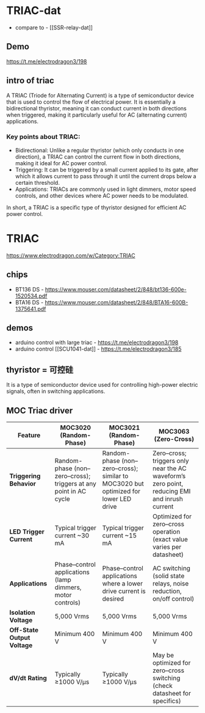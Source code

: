 
# TRIAC-dat

- compare to - [[SSR-relay-dat]]



## Demo 

https://t.me/electrodragon3/198

## intro of triac 

A TRIAC (Triode for Alternating Current) is a type of semiconductor device that is used to control the flow of electrical power. It is essentially a bidirectional thyristor, meaning it can conduct current in both directions when triggered, making it particularly useful for AC (alternating current) applications.

### Key points about TRIAC:

- Bidirectional: Unlike a regular thyristor (which only conducts in one direction), a TRIAC can control the current flow in both directions, making it ideal for AC power control.
- Triggering: It can be triggered by a small current applied to its gate, after which it allows current to pass through it until the current drops below a certain threshold.
- Applications: TRIACs are commonly used in light dimmers, motor speed controls, and other devices where AC power needs to be modulated.

In short, a TRIAC is a specific type of thyristor designed for efficient AC power control.



# TRIAC 

https://www.electrodragon.com/w/Category:TRIAC

## chips 
- BT136 DS - https://www.mouser.com/datasheet/2/848/bt136-600e-1520534.pdf
- BTA16 DS - https://www.mouser.com/datasheet/2/848/BTA16-600B-1375641.pdf


## demos 

- arduino control with large triac - https://t.me/electrodragon3/198
- arduino control [[SCU1041-dat]] - https://t.me/electrodragon3/185


## thyristor = 可控硅

It is a type of semiconductor device used for controlling high-power electric signals, often in switching applications.


## MOC Triac driver 

| Feature                     | MOC3020 (Random-Phase)                                     | MOC3021 (Random-Phase)                                     | MOC3063 (Zero-Cross)                                          |
|-----------------------------|----------------------------------------------------------|----------------------------------------------------------|--------------------------------------------------------------|
| **Triggering Behavior**     | Random-phase (non–zero–cross); triggers at any point in AC cycle | Random-phase (non–zero–cross); similar to MOC3020 but optimized for lower LED drive | Zero–cross; triggers only near the AC waveform’s zero point, reducing EMI and inrush current |
| **LED Trigger Current**     | Typical trigger current ~30 mA                           | Typical trigger current ~15 mA                           | Optimized for zero–cross operation (exact value varies per datasheet)  |
| **Applications**            | Phase–control applications (lamp dimmers, motor controls) | Phase–control applications where a lower drive current is desired | AC switching (solid state relays, noise reduction, on/off control)  |
| **Isolation Voltage**       | 5,000 Vrms                                             | 5,000 Vrms                                             | 5,000 Vrms                                                  |
| **Off-State Output Voltage**| Minimum 400 V                                          | Minimum 400 V                                          | Minimum 400 V                                               |
| **dV/dt Rating**            | Typically ≥1000 V/µs                                   | Typically ≥1000 V/µs                                   | May be optimized for zero–cross switching (check datasheet for specifics) |
